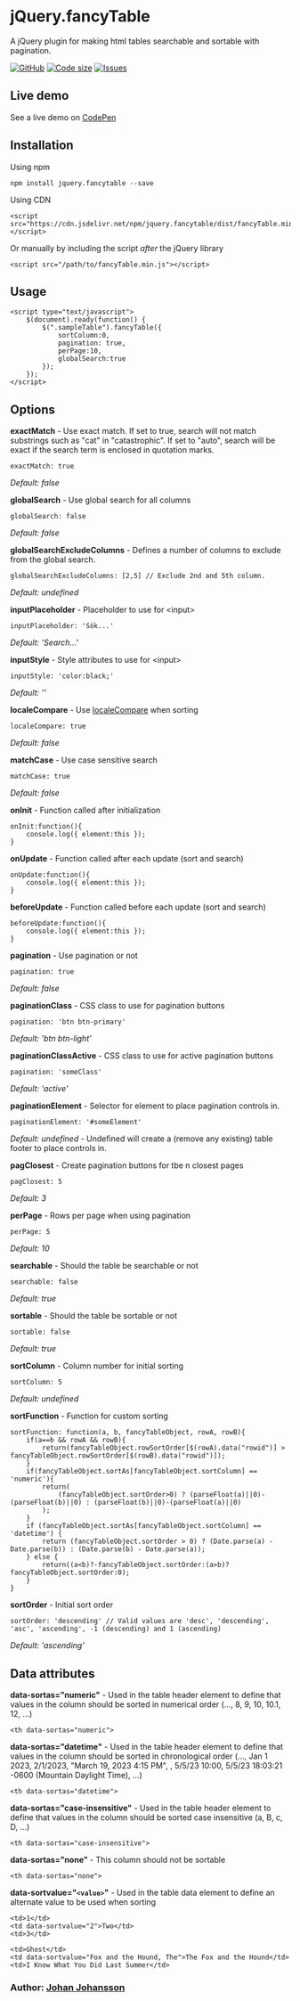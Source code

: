# jQuery.fancyTable

A jQuery plugin for making html tables searchable and sortable with pagination.

[![GitHub](https://img.shields.io/github/license/mashape/apistatus.svg)](https://github.com/myspace-nu/jquery.fancyTable/blob/master/LICENSE)
[![Code size](https://img.shields.io/github/languages/code-size/myspace-nu/jquery.fancyTable)](https://github.com/myspace-nu/jquery.fancyTable)
[![Issues](https://img.shields.io/github/issues-raw/myspace-nu/jquery.fancyTable)](https://github.com/myspace-nu/jquery.fancyTable/issues)

## Live demo

See a live demo on [CodePen](https://codepen.io/myspace-nu/full/ZVEKyR)

## Installation

Using npm

	npm install jquery.fancytable --save

Using CDN

	<script src="https://cdn.jsdelivr.net/npm/jquery.fancytable/dist/fancyTable.min.js"></script>

Or manually by including the script *after* the jQuery library

	<script src="/path/to/fancyTable.min.js"></script>

## Usage

	<script type="text/javascript">
		$(document).ready(function() {
			$(".sampleTable").fancyTable({
				sortColumn:0,
				pagination: true,
				perPage:10,
				globalSearch:true
			});		
		});
	</script>

## Options

**exactMatch** - Use exact match. If set to true, search will not match substrings such as "cat" in "catastrophic". If set to "auto", search will be exact if the search term is enclosed in quotation marks.

    exactMatch: true

*Default: false*

**globalSearch** - Use global search for all columns

    globalSearch: false

*Default: false*

**globalSearchExcludeColumns** - Defines a number of columns to exclude from the global search.

    globalSearchExcludeColumns: [2,5] // Exclude 2nd and 5th column.

*Default: undefined*

**inputPlaceholder** - Placeholder to use for &lt;input&gt;

    inputPlaceholder: 'Sök...'

*Default: 'Search...'*

**inputStyle** - Style attributes to use for &lt;input&gt;

    inputStyle: 'color:black;'

*Default: ''*

**localeCompare** - Use [localeCompare](https://developer.mozilla.org/en-US/docs/Web/JavaScript/Reference/Global_Objects/String/localeCompare) when sorting

    localeCompare: true

*Default: false*

**matchCase** - Use case sensitive search

    matchCase: true

*Default: false*

**onInit** - Function called after initialization

	onInit:function(){
		console.log({ element:this });
	}

**onUpdate** - Function called after each update (sort and search)

	onUpdate:function(){
		console.log({ element:this });
	}

**beforeUpdate** - Function called before each update (sort and search)

	beforeUpdate:function(){
		console.log({ element:this });
	}

**pagination** - Use pagination or not

    pagination: true

*Default: false*

**paginationClass** - CSS class to use for pagination buttons

    pagination: 'btn btn-primary'

*Default: 'btn btn-light'*

**paginationClassActive** - CSS class to use for active pagination buttons

    pagination: 'someClass'

*Default: 'active'*

**paginationElement** - Selector for element to place pagination controls in.

    paginationElement: '#someElement'

*Default: undefined* - Undefined will create a (remove any existing) table footer to place controls in.

**pagClosest** - Create pagination buttons for tbe n closest pages

    pagClosest: 5

*Default: 3*

**perPage** - Rows per page when using pagination

    perPage: 5

*Default: 10*

**searchable** - Should the table be searchable or not

    searchable: false

*Default: true*

**sortable** - Should the table be sortable or not

    sortable: false

*Default: true*

**sortColumn** - Column number for initial sorting

    sortColumn: 5

*Default: undefined*

**sortFunction** - Function for custom sorting

	sortFunction: function(a, b, fancyTableObject, rowA, rowB){
		if(a==b && rowA && rowB){
			return(fancyTableObject.rowSortOrder[$(rowA).data("rowid")] > fancyTableObject.rowSortOrder[$(rowB).data("rowid")]);
		}
		if(fancyTableObject.sortAs[fancyTableObject.sortColumn] == 'numeric'){
			return(
				(fancyTableObject.sortOrder>0) ? (parseFloat(a)||0)-(parseFloat(b)||0) : (parseFloat(b)||0)-(parseFloat(a)||0)
			);
		}
		if (fancyTableObject.sortAs[fancyTableObject.sortColumn] == 'datetime') {
			return (fancyTableObject.sortOrder > 0) ? (Date.parse(a) - Date.parse(b)) : (Date.parse(b) - Date.parse(a));
		} else {
			return((a<b)?-fancyTableObject.sortOrder:(a>b)?fancyTableObject.sortOrder:0);
		}
	}

**sortOrder** - Initial sort order

    sortOrder: 'descending' // Valid values are 'desc', 'descending', 'asc', 'ascending', -1 (descending) and 1 (ascending)

*Default: 'ascending'*

## Data attributes

**data-sortas="numeric"** - Used in the table header element <th> to define that values in the column should be sorted in numerical order (..., 8, 9, 10, 10.1, 12, ...)

	<th data-sortas="numeric">

**data-sortas="datetime"** - Used in the table header element <th> to define that values in the column should be sorted in chronological order (..., Jan 1 2023, 2/1/2023, "March 19, 2023 4:15 PM", , 5/5/23 10:00, 5/5/23 18:03:21 -0600 (Mountain Daylight Time), ...)

	<th data-sortas="datetime">

**data-sortas="case-insensitive"** - Used in the table header element <th> to define that values in the column should be sorted case insensitive (a, B, c, D, ...)

	<th data-sortas="case-insensitive">

**data-sortas="none"** - This column should not be sortable

	<th data-sortas="none">

**data-sortvalue="`<value>`"** - Used in the table data element <td> to define an alternate value to be used when sorting

	<td>1</td>
	<td data-sortvalue="2">Two</td>
	<td>3</td>

	<td>Ghost</td>
	<td data-sortvalue="Fox and the Hound, The">The Fox and the Hound</td>
	<td>I Know What You Did Last Summer</td>


### Author: [Johan Johansson](https://github.com/myspace-nu)

